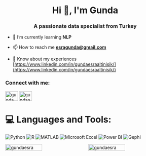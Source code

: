 <h1 align="center">Hi 👋, I'm Gunda</h1>
<h3 align="center">A passionate data specialist from Turkey</h3>

- 🌱 I’m currently learning **NLP**

- 📫 How to reach me **esragunda@gmail.com**

- 📄 Know about my experiences [https://www.linkedin.com/in/gundaesraaltinisik/](https://www.linkedin.com/in/gundaesraaltinisik/)

<h3 align="left">Connect with me:</h3>
<p align="left">
<a href="https://www.linkedin.com/in/gundaesraaltinisik/" target="_blank"><img align="center" src="https://raw.githubusercontent.com/rahuldkjain/github-profile-readme-generator/master/src/images/icons/Social/linked-in-alt.svg" alt="gunda esra altınışık karaca" height="30" width="40" /></a>
<a href="https://kaggle.com/gundaaltinisik" target="blank"><img align="center" src="https://raw.githubusercontent.com/rahuldkjain/github-profile-readme-generator/master/src/images/icons/Social/kaggle.svg" alt="gundaaltinisik" height="30" width="40" /></a>
</p>

# 💻 Languages and Tools:
![Python](https://img.shields.io/badge/python-3670A0?style=for-the-badge&logo=python&logoColor=ffdd54)
![R](https://img.shields.io/badge/r-%23276DC3.svg?style=for-the-badge&logo=r&logoColor=white)
![MATLAB](https://img.shields.io/badge/MATLAB-0076A8?style=for-the-badge&logo=mathworks&logoColor=white)
![Microsoft Excel](https://img.shields.io/badge/Microsoft_Excel-217346?style=for-the-badge&logo=microsoft-excel&logoColor=white)
![Power BI](https://img.shields.io/badge/Power_BI-F2C811?style=for-the-badge&logo=power-bi&logoColor=white)
![Gephi](https://img.shields.io/badge/Gephi-7CA0B4?style=for-the-badge&logo=gephi&logoColor=white)

<div style="display: flex; flex-direction: row; justify-content: space-between;">
  <img src="https://github-readme-stats.vercel.app/api?username=gundaesra&show_icons=true&locale=en&theme=dark" alt="gundaesra" width="48%" />
  <img src="https://github-readme-stats.vercel.app/api/top-langs?username=gundaesra&show_icons=true&locale=en&theme=dark" alt="gundaesra" width="48%" />
</div>





